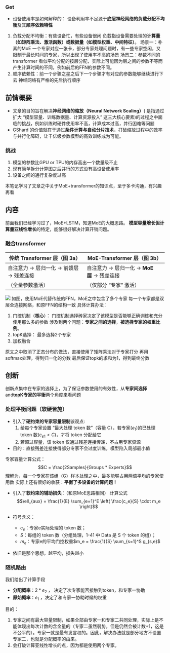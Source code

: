 ### Get
- 设备使用率是如何解释的：
设备利用率不足源于**底层神经网络的负载分配不均衡**及其**顺序依赖特性**
1. 负载分配不均衡：有些设备忙，有些设备很闲
负载指设备需要处理的**计算量（如矩阵乘法、激活函数）或数据量（如模型权重、中间特征）**。
场景一：朴素的MoE
		一个专家对应一张卡，部分专家处理问题时，有一些专家空闲，又限制于最长时间的专家，所以出现了使用率不高的场景
场景二：参数不同的transformer
		看似平均分配的按层分配，实际上可能因为层之间的参数不等而产生计算时间的不同，例如前后的FFN的参数不同。
2. 顺序依赖性：前一个步骤之星之后下一个步骤才有对应的参数能够继续进行下去
		神经网络有严格的先后执行顺序

## 前情概要

- 文章的目的旨在解决**神经网络的缩放（Neural Network Scaling）**( 是指通过扩大 “模型容量、训练数据量、计算资源投入” 这三大核心要素)的过程之中面临的挑战，例如训练时硬件使用率不高，计算成本过高，并行困难等问题
-  GShard 的价值就在于通过**条件计算与自动分片技术**，打破缩放过程中的效率与并行化障碍，让千亿级参数模型的高效训练成为可能。

### 挑战
1. 模型的参数比GPU or TPU的内存高出一个数量级不止
2. 现有简单拆分计算图之后并行的方式没有高设备使用率
3. 设备之间的通行复杂度过高

本笔记学习了文章之中关于MoE+transformer的知识点，至于多卡沟通，有兴趣再看

## 内容
前面我们已经学习过了，MoE+LSTM，知道MoE的大概思路。
**模型容量增长但计算量亚线性增长**的特定，能够很好解决计算开销问题。

### 融合transformer

|传统 Transformer 层（图 3a）|MoE-Transformer 层（图 3b）|
|---|---|
|自注意力 → 层归一化 → 前馈层 → 残差连接|自注意力 → 层归一化 → **MoE 层** → 残差连接|
|（全量参数激活）|（仅部分 “专家” 激活）|

![](file-20250930164045128.png)
如图，使用MoE代替传统的FFN，MoE之中包含了多个专家
每一个专家都是双层全连接网络，和原FFN的结构一致
具体计算办法：
1. 门控机制（**核心**）：
	门控机制选择砖家决定了该模型是否能够正确训练和充分使用那么多的参数
	涉及到两个问题：**专家之间的选择**，**被选择专家的权重比例**。
2. topK选择：
	最多选择2个专家
3. 加权融合

原文之中取消了正态分布的做法，直接使用了矩阵乘法对于专家打分
再用softmax处理，得到归一化的分数
最后保证topk的求和为1，得到最终分数


## 创新
创新点集中在专家的选择上，为了保证参数使用的有效性，从**专家间选择**and**topK专家的平衡**两个角度来看问题
### 处理平衡问题（软硬皆施）

- 引入了**硬约束的专家容量限制**该观点:
	1. 给每个专家设置 “最大处理 token 数”（容量 C），若专家\($e_1$\)的已处理 token 数\($c_{e1} < C$\)，才将 token 分配给它
	2. 若超过容量，该 token 仅通过残差连接传递，不占用专家资源
- 目的：直接残差连接使得部分专家不会过度训练，模型陷入局部最小值

专家容量计算公式：
$$C = \frac{2Samples}{Groups * Experts}$$
理解为，每一个专家在该组（G）样本处理之中，最多能够占用两倍平均的专家使用数
实际上还有很好的收获：**平衡了多设备的计算问题！**


- 引入了**软约束的辅助损失**：（和原MoE思路相同）
计算公式
$$\ell_{aux} = \frac{1}{E} \sum_{e=1}^E \left( \frac{c_e}{S} \cdot m_e \right)$$

- 符号含义：
    - $c_e$：专家e实际处理的 token 数；
    - $S$：每组的 token 数（分组处理，1-41 中 Data 是 S 个 token 的组）；
    - $m_e$：专家e的平均门控权重$m_e = \frac{1}{S} \sum_{s=1}^S g_{s,e}$
- 依旧是那个思想，越平均，损失越小


### 随机路由
我们给出了计算手段
- **分配概率**：$2*e_2$ ， 决定了次专家能否接触到token，和专家一协助
- **原始概率**：$e_1$ ，决定了和专家一协助时候的权重

目的：
1. 专家之间有最大容量限制，如果全部由专家一和专家二共同处理，实际上是不能体现出每次计数的含金量的（专家二虽然弱势，但是仍然会被计数+1，这是不公平的）。专家一就是最有发言权的。因此，解决办法就是部分地方不设置专家二，也就是分配概率的由来。
2. 会打破计算亚线性增长的点，因为都是使用两个专家。
